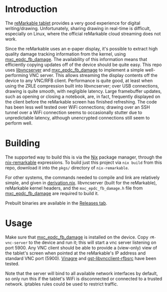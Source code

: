 # Introduction

The [reMarkable tablet](https://remarkable.com) provides a very good
experience for digital writing/drawing. Unfortunately, sharing drawing
in real-time is difficult, especially on Linux, where the official
reMarkable cloud streaming does not work.

Since the reMarkable uses an e-paper display, it's possible to extract
high quality damage tracking information from the kernel, using
[mxc_epdc_fb_damage](https://github.com/peter-sa/mxc_epdc_fb_damage).
The availability of this information means that efficiently copying
updates off of the device should be quite easy. This repo uses
[libvncserver](https://libvnc.github.io) and
[mxc_epdc_fb_damage](https://github.com/peter-sa/mxc_epdc_fb_damage)
to implement a simple well-performing VNC server. This allows
streaming the display contents off the device to any VNC/RFB client.
Performance is quite good, at least when using the ZRLE compression
built into libvncserver; over USB connections, drawing is quite
smooth, with negligible latency. Large framebuffer updates, such as
opening or closing a notebook, are, in fact, frequently displayed on
the client before the reMarkable screen has finished refreshing. The
code has been less well tested over WiFi connections; drawing over an
SSH tunnel over a WiFi connection seems to occasionally stutter due to
unpredictable latency, although unencrypted connections still seem to
perform well.

# Building

The supported way to build this is via the
[Nix](https://nixos.org/nix) package manager, through the
[nix-remarkable](https://github.com/peter-sa/nix-remarkable)
expressions. To build just this project via `nix build` from this
repo, download it into the `pkgs/` directory of `nix-remarkable`.

For other systems, the commands needed to compile and link are
relatively simple, and given in [derivation.nix](./derivation.nix).
libvncserver (built for the reMarkable), reMarkable kernel headers,
and the `mxc_epdc_fb_damage.h` file from
[mxc_epdc_fb_damage](https://github.com/peter-sa/mxc_epdc_fb_damage)
are required to build it.

Prebuilt binaries are available in the [Releases
tab](https://github.com/peter-sa/rM-vnc-server/releases).

# Usage

Make sure that
[mxc_epdc_fb_damage](https://github.com/peter-sa/mxc_epdc_fb_damage)
is installed on the device. Copy `rM-vnc-server` to the device and run
it; this will start a vnc server listening on port 5900. Any VNC
client should be able to provide a (view-only) view of the tablet's
screen when pointed at the reMarkable's IP address and standard VNC
port (5900). [Vinagre](https://gitlab.gnome.org/GNOME/vinagre) and
[gst-libvncclient-rfbsrc](https://github.com/peter-sa/gst-libvncclient-rfbsrc)
have been tested.

Note that the server will bind to all available network interfaces by
default, so only run this if the tablet's WiFi is disconnected or
connected to a trusted network. iptables rules could be used to
restrict traffic.
